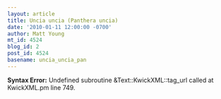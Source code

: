 ```yaml
---
layout: article
title: Uncia uncia (Panthera uncia)
date: '2010-01-11 12:00:00 -0700'
author: Matt Young
mt_id: 4524
blog_id: 2
post_id: 4524
basename: uncia_uncia_pan
---
```

<p><strong>Syntax Error:</strong> Undefined subroutine &Text::KwickXML::tag_url called at KwickXML.pm line 749.
</p>
